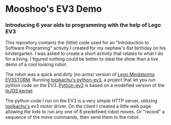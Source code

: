Mooshoo's EV3 Demo
==========
### Introducing 6 year olds to programming with the help of Lego EV3

This repository contains the (little) code used for an "Introduction to Software Programing" activity I created for my nephew's 6st birthday on his kindergarten. I was asked to create a short activity that relates to what I do for a living. I figured nothing could be better to steal the show than a live demo of a cool looking robot.

The robot was a quick and dirty (no arms) version of [Lego Mindstorms EV3STORM](http://www.lego.com/en-us/mindstorms). Running [topikachu's python-ev3](https://github.com/topikachu/python-ev3), a project that let you run python code on the EV3. [Python-ev3](https://github.com/topikachu/python-ev3) is based on a modefied version of the [leJOS kernel](http://sourceforge.net/projects/lejos/).

The python code I run on the EV3 is a very simple HTTP server, utilizing [topikachu's](https://github.com/topikachu) ev3 motor driver. On the client I created a little web page allowing the kids to run any one of 8 predefined robot moves. Or "record" a sequence of the move commands, then send them to the robot.
